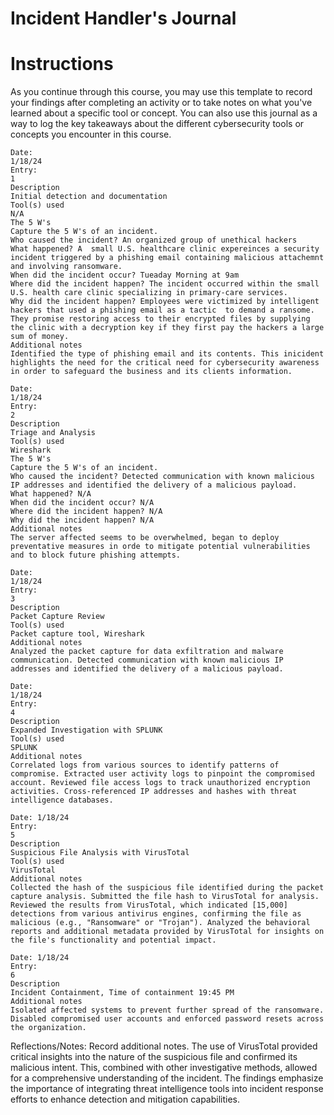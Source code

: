 # Incident Handler's Journal

# Instructions
As you continue through this course, you may use this template to record your findings after completing an activity or to take notes on what you've learned about a specific tool or concept. You can also use this journal as a way to log the key takeaways about the different cybersecurity tools or concepts you encounter in this course.

```
Date: 
1/18/24
Entry:
1
Description
Initial detection and documentation
Tool(s) used
N/A
The 5 W's 
Capture the 5 W's of an incident.
Who caused the incident? An organized group of unethical hackers
What happened? A  small U.S. healthcare clinic expereinces a security incident triggered by a phishing email containing malicious attachemnt and involving ransomware.
When did the incident occur? Tueaday Morning at 9am
Where did the incident happen? The incident occurred within the small U.S. health care clinic specializing in primary-care services.
Why did the incident happen? Employees were victimized by intelligent  hackers that used a phishing email as a tactic  to demand a ransome. They promise restoring access to their encrypted files by supplying the clinic with a decryption key if they first pay the hackers a large sum of money. 
Additional notes
Identified the type of phishing email and its contents. This inicident highlights the need for the critical need for cybersecurity awareness in order to safeguard the business and its clients information. 
```


```
Date: 
1/18/24
Entry:
2
Description
Triage and Analysis
Tool(s) used
Wireshark
The 5 W's 
Capture the 5 W's of an incident.
Who caused the incident? Detected communication with known malicious IP addresses and identified the delivery of a malicious payload.
What happened? N/A
When did the incident occur? N/A
Where did the incident happen? N/A
Why did the incident happen? N/A
Additional notes
The server affected seems to be overwhelmed, began to deploy preventative measures in orde to mitigate potential vulnerabilities and to block future phishing attempts. 
```


```
Date: 
1/18/24
Entry: 
3
Description
Packet Capture Review
Tool(s) used
Packet capture tool, Wireshark
Additional notes
Analyzed the packet capture for data exfiltration and malware communication. Detected communication with known malicious IP addresses and identified the delivery of a malicious payload.
```


```
Date: 
1/18/24
Entry:
4
Description
Expanded Investigation with SPLUNK
Tool(s) used
SPLUNK
Additional notes
Correlated logs from various sources to identify patterns of compromise. Extracted user activity logs to pinpoint the compromised account. Reviewed file access logs to track unauthorized encryption activities. Cross-referenced IP addresses and hashes with threat intelligence databases.
```


```
Date: 1/18/24
Entry:
5
Description
Suspicious File Analysis with VirusTotal
Tool(s) used
VirusTotal
Additional notes
Collected the hash of the suspicious file identified during the packet capture analysis. Submitted the file hash to VirusTotal for analysis. Reviewed the results from VirusTotal, which indicated [15,000] detections from various antivirus engines, confirming the file as malicious (e.g., "Ransomware" or "Trojan"). Analyzed the behavioral reports and additional metadata provided by VirusTotal for insights on the file's functionality and potential impact.

```


```
Date: 1/18/24
Entry:
6
Description
Incident Containment, Time of containment 19:45 PM
Additional notes
Isolated affected systems to prevent further spread of the ransomware. Disabled compromised user accounts and enforced password resets across the organization.
```

Reflections/Notes: Record additional notes.
The use of VirusTotal provided critical insights into the nature of the suspicious file and confirmed its malicious intent. This, combined with other investigative methods, allowed for a comprehensive understanding of the incident. The findings emphasize the importance of integrating threat intelligence tools into incident response efforts to enhance detection and mitigation capabilities.

